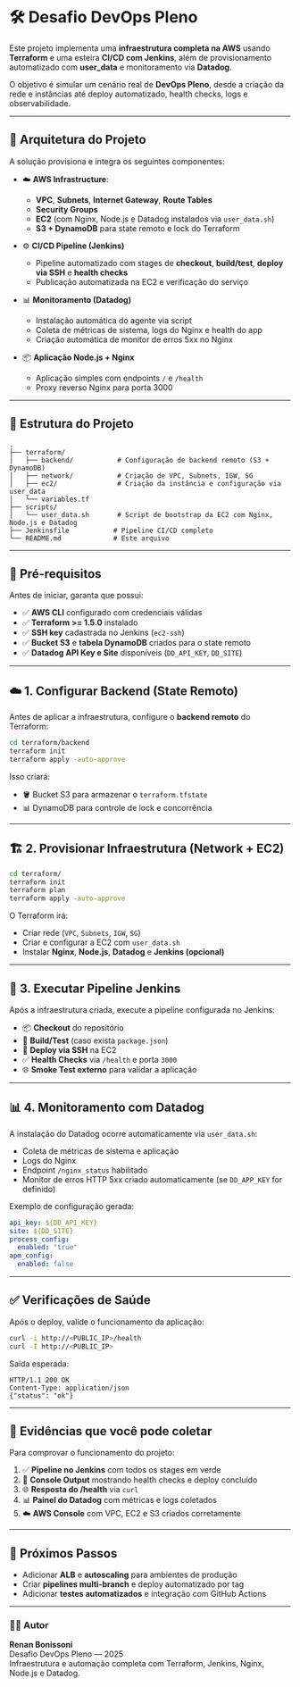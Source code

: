 # 🛠️ Desafio DevOps Pleno

Este projeto implementa uma **infraestrutura completa na AWS** usando **Terraform** e uma esteira **CI/CD com Jenkins**, além de provisionamento automatizado com **user_data** e monitoramento via **Datadog**.  

O objetivo é simular um cenário real de **DevOps Pleno**, desde a criação da rede e instâncias até deploy automatizado, health checks, logs e observabilidade.

---

## 📁 Arquitetura do Projeto

A solução provisiona e integra os seguintes componentes:

- ☁️ **AWS Infrastructure**:  
  - **VPC**, **Subnets**, **Internet Gateway**, **Route Tables**  
  - **Security Groups**  
  - **EC2** (com Nginx, Node.js e Datadog instalados via `user_data.sh`)  
  - **S3 + DynamoDB** para state remoto e lock do Terraform  

- ⚙️ **CI/CD Pipeline (Jenkins)**  
  - Pipeline automatizado com stages de **checkout**, **build/test**, **deploy via SSH** e **health checks**
  - Publicação automatizada na EC2 e verificação do serviço

- 📊 **Monitoramento (Datadog)**  
  - Instalação automática do agente via script  
  - Coleta de métricas de sistema, logs do Nginx e health do app  
  - Criação automática de monitor de erros 5xx no Nginx

- 📦 **Aplicação Node.js + Nginx**  
  - Aplicação simples com endpoints `/` e `/health`  
  - Proxy reverso Nginx para porta 3000  

---

## 📂 Estrutura do Projeto

```
.
├── terraform/
│   ├── backend/           # Configuração de backend remoto (S3 + DynamoDB)
│   ├── network/           # Criação de VPC, Subnets, IGW, SG
│   ├── ec2/               # Criação da instância e configuração via user_data
│   └── variables.tf
├── scripts/
│   └── user_data.sh       # Script de bootstrap da EC2 com Nginx, Node.js e Datadog
├── Jenkinsfile           # Pipeline CI/CD completo
└── README.md             # Este arquivo
```

---

## 🚀 Pré-requisitos

Antes de iniciar, garanta que possui:

- ✅ **AWS CLI** configurado com credenciais válidas  
- ✅ **Terraform >= 1.5.0** instalado  
- ✅ **SSH key** cadastrada no Jenkins (`ec2-ssh`)  
- ✅ **Bucket S3** e **tabela DynamoDB** criados para o state remoto  
- ✅ **Datadog API Key e Site** disponíveis (`DD_API_KEY`, `DD_SITE`)

---

## ☁️ 1. Configurar Backend (State Remoto)

Antes de aplicar a infraestrutura, configure o **backend remoto** do Terraform:

```bash
cd terraform/backend
terraform init
terraform apply -auto-approve
```

Isso criará:
- 🪣 Bucket S3 para armazenar o `terraform.tfstate`
- 📊 DynamoDB para controle de lock e concorrência

---

## 🏗️ 2. Provisionar Infraestrutura (Network + EC2)

```bash
cd terraform/
terraform init
terraform plan
terraform apply -auto-approve
```

O Terraform irá:
- Criar rede (`VPC`, `Subnets`, `IGW`, `SG`)  
- Criar e configurar a EC2 com `user_data.sh`  
- Instalar **Nginx**, **Node.js**, **Datadog** e **Jenkins (opcional)**  

---

## 🔁 3. Executar Pipeline Jenkins

Após a infraestrutura criada, execute a pipeline configurada no Jenkins:

- 📦 **Checkout** do repositório  
- 🧪 **Build/Test** (caso exista `package.json`)  
- 🚀 **Deploy via SSH** na EC2  
- ✅ **Health Checks** via `/health` e porta `3000`  
- 🌐 **Smoke Test externo** para validar a aplicação

---

## 📊 4. Monitoramento com Datadog

A instalação do Datadog ocorre automaticamente via `user_data.sh`:

- Coleta de métricas de sistema e aplicação  
- Logs do Nginx  
- Endpoint `/nginx_status` habilitado  
- Monitor de erros HTTP 5xx criado automaticamente (se `DD_APP_KEY` for definido)

Exemplo de configuração gerada:

```yaml
api_key: ${DD_API_KEY}
site: ${DD_SITE}
process_config:
  enabled: "true"
apm_config:
  enabled: false
```

---

## ✅ Verificações de Saúde

Após o deploy, valide o funcionamento da aplicação:

```bash
curl -i http://<PUBLIC_IP>/health
curl -I http://<PUBLIC_IP>
```

Saída esperada:

```
HTTP/1.1 200 OK
Content-Type: application/json
{"status": "ok"}
```

---

## 📸 Evidências que você pode coletar

Para comprovar o funcionamento do projeto:

1. ✅ **Pipeline no Jenkins** com todos os stages em verde  
2. 📜 **Console Output** mostrando health checks e deploy concluído  
3. 🌐 **Resposta do /health** via `curl`  
4. 📊 **Painel do Datadog** com métricas e logs coletados  
5. ☁️ **AWS Console** com VPC, EC2 e S3 criados corretamente

---

## 📘 Próximos Passos

- Adicionar **ALB** e **autoscaling** para ambientes de produção  
- Criar **pipelines multi-branch** e deploy automatizado por tag  
- Adicionar **testes automatizados** e integração com GitHub Actions  

---

### 🧑‍💻 Autor

**Renan Bonissoni**  
Desafio DevOps Pleno — 2025  
Infraestrutura e automação completa com Terraform, Jenkins, Nginx, Node.js e Datadog.

